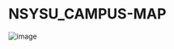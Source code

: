 # NSYSU_CAMPUS-MAP
![image](https://github.com/user-attachments/assets/65826d79-7a3d-4bad-8482-a58c08666c85)
